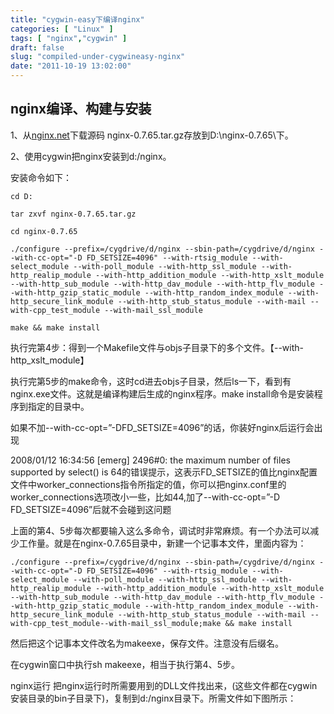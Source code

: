 ```yaml
---
title: "cygwin-easy下编译nginx"
categories: [ "Linux" ]
tags: [ "nginx","cygwin" ]
draft: false
slug: "compiled-under-cygwineasy-nginx"
date: "2011-10-19 13:02:00"
---
```


## nginx编译、构建与安装 ##

1、从[nginx.net](nginx.net)下载源码 nginx-0.7.65.tar.gz存放到D:\nginx-0.7.65\下。

2、使用cygwin把nginx安装到d:/nginx。


<!--more-->


安装命令如下：

    cd D:

    tar zxvf nginx-0.7.65.tar.gz

    cd nginx-0.7.65

    ./configure --prefix=/cygdrive/d/nginx --sbin-path=/cygdrive/d/nginx --with-cc-opt="-D FD_SETSIZE=4096" --with-rtsig_module --with-select_module --with-poll_module --with-http_ssl_module --with-http_realip_module --with-http_addition_module --with-http_xslt_module --with-http_sub_module --with-http_dav_module --with-http_flv_module --with-http_gzip_static_module --with-http_random_index_module --with-http_secure_link_module --with-http_stub_status_module --with-mail --with-cpp_test_module --with-mail_ssl_module
    
    make && make install

执行完第4步：得到一个Makefile文件与objs子目录下的多个文件。【--with-http_xslt_module】

执行完第5步的make命令，这时cd进去objs子目录，然后ls一下，看到有nginx.exe文件。这就是编译构建后生成的nginx程序。make install命令是安装程序到指定的目录中。

如果不加--with-cc-opt=”-DFD_SETSIZE=4096”的话，你装好nginx后运行会出现

   2008/01/12 16:34:56 [emerg] 2496#0: the maximum number of files supported by select() is 64的错误提示，这表示FD_SETSIZE的值比nginx配置文件中worker_connections指令所指定的值，你可以把nginx.conf里的worker_connections选项改小一些，比如44,加了--with-cc-opt=”-D FD_SETSIZE=4096”后就不会碰到这问题

上面的第4、5步每次都要输入这么多命令，调试时非常麻烦。有一个办法可以减少工作量。就是在nginx-0.7.65目录中，新建一个记事本文件，里面内容为：

    ./configure --prefix=/cygdrive/d/nginx --sbin-path=/cygdrive/d/nginx --with-cc-opt="-D FD_SETSIZE=4096" --with-rtsig_module --with-select_module --with-poll_module --with-http_ssl_module --with-http_realip_module --with-http_addition_module --with-http_xslt_module --with-http_sub_module --with-http_dav_module --with-http_flv_module --with-http_gzip_static_module --with-http_random_index_module --with-http_secure_link_module --with-http_stub_status_module --with-mail --with-cpp_test_module--with-mail_ssl_module;make && make install

然后把这个记事本文件改名为makeexe，保存文件。注意没有后缀名。

在cygwin窗口中执行sh makeexe，相当于执行第4、5步。

nginx运行
把nginx运行时所需要用到的DLL文件找出来，(这些文件都在cygwin安装目录的bin子目录下)，复制到d:/nginx目录下。所需文件如下图所示：
